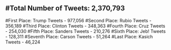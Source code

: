 #Total Number of Tweets: 2,370,793 
---
#First Place: Trump Tweets - 977,056
#Second Place: Rubio Tweets - 356,189
#Third Place: Clinton Tweets - 348,363
#Fourth Place: Cruz Tweets - 254,030
#Fifth Place: Sanders Tweets - 210,276
#Sixth Place: Jeb! Tweets - 128,311
#Seventh Place: Carson Tweets - 51,264
#Last Place: Kasich Tweets - 46,224
